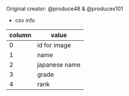 Original creator: @produce48 & @producex101


* csv info

| column | value |
|--|--|
| 0 | id for image |
| 1 | name |
| 2 | japanese name |
| 3 | grade |
| 4 | rank |
